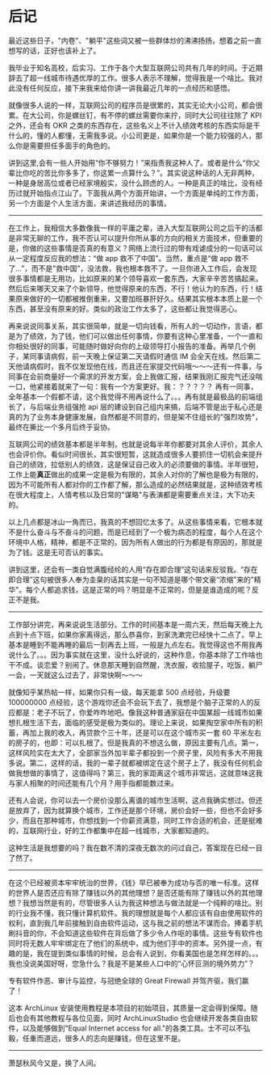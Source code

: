 # 后记

最近这些日子，"内卷"、"躺平"这些词又被一些群体炒的沸沸扬扬，想着之前一直想写的话，正好也该补上了。

我毕业于知名高校，后实习、工作于各个大型互联网公司共有几年的时间。于近期辞去了超一线城市待遇优厚的工作。很多人表示不理解，觉得我是一个啥比。我对此没有任何反应，接下来我来给你讲一讲我最近几年的一点经历和感悟。

就像很多人说的一样，互联网公司的程序员是很累的，其实无论大小公司，都会很累。在大公司，你是螺丝钉，有不停的螺丝需要你来拧，同时大公司往往除了 KPI 之外，还会有 OKR 之类的东西存在，这些名义上不计入绩效考核的东西实际是干什么的，懂的人都懂，无需我多说。小公司更是，如果你是一个能力较强的人，那么你是需要担任多面手的角色的。

讲到这里,会有一些人开始用“你不够努力！”来指责我这种人了。或者是什么“你父辈比你吃的苦比你多多了，你这累一点算什么？”。其实说这种话的人无非两种，一种是身居高位或者已经家境殷实，没什么顾虑的人。一种是真正的啥比，没有经历过就开始指点江山了。下面我从两个方面开始讲，一个方面是单纯的工作方面，另一个方面是个人生活方面，来讲述我经历的事情。

---

在工作上，我相信大多数像我一样的平庸之辈，进入大型互联网公司之后干的活都是非常无聊的工作，我不否认可以提升你所从事的方向的相关方面技术，但重要的是，你做的这些事情是否真的有意义？网络上流行过的带有戏谑成分的一句话可以从一定程度反应我的想法：“做 app 救不了中国”。当然，重点是“做 app 救不了...”，而不是"救中国”，没法救，我也根本救不了。一旦你进入工作后，会发现很多事情都是无用功，比如原来的某个领导喜欢一套东西，大家辛辛苦苦搞起来。然后后来哪天又来了个新领导，他觉得原来的东西，不行！他认为的东西，行！结果原来做好的一切都被推倒重来，又要加班暴肝好久。结果其实根本本质上是一个东西，甚至没有原来的好。类似的政治工作太多了，这些都让我觉得恶心。

再来说说同事关系，其实很简单，就是一切向钱看，所有人的一切动作，言语，都是为了绩效，为了钱，他们可以做出任何事情，你要有这种心里准备，一个一直和你相处很好的同事，可能随时做好向你的上级领导打小报告的准备。再举几个例子，某同事请病假，前一天晚上保证第二天请假时通信 IM 会全天在线。然后第二天他请病假时，我不仅发现他在线，而且还在家提交代码哦～～～还有一件事，与同事在会前商量好一个需求的开发方案，会上我做汇报，结果我刚汇报完气还没喘一口，他紧接着就来了一句：我有一个方案更好。我：？？？？？ 再有一同事，全年基本一个假都不请，这个我觉得不用再说什么了。。。再有就是最极品的前端组长了，与后端业务组强抢 api 层的建设到自己组内来搞，后端不管是出于私心还是真的为了业务本身健康发展，自然都是不同意的，但是架不住组长的"强烈攻势"，最终在撕比一个多月后终于妥协。

互联网公司的绩效基本都是半年制，也就是说每半年你都要对其余人评价，其余人也会评价你。看似时间很长，其实很短暂，这就造成很多人要抓住一切机会来提升自己的绩效，拉低别人的绩效，这是保证自己收入的必须要做的事情。半年很短，工作上能**真正**做出的成果一定是极为有限的，其余人对你的了解也是极为有限的，因为不可能所有人都对你的工作都了解，那么造成的必然结果就是，这种绩效考核在很大程度上，人情考核以及日常的"谋略"与表演都是需要重点关注，大下功夫的。

以上几点都是冰山一角而已，我真的不想回忆太多了。从这些事情来看，它根本就不是什么奋斗与不奋斗的问题，而是已经到了一个极为病态的程度，每个人在这个环境中人格，精神，都是不正常的。因为所有人做出的行为都是有原因的，那就是为了钱。这是无可否认的事实。

讲到这里，还会有一类自觉满腹经纶的人用“存在即合理”这句话来反驳我。“存在即合理”这句被很多人奉为圭臬的话其实是一句不知道是哪个带文豪“浓缩”来的"精华"。每个人都追求钱，这是正常的吗？明显是不正常的，但是是谁造成的呢？反正不是我。

---

工作部分讲完，再来说说生活部分。工作的时间基本是一周六天，然后每天晚上九点到十点下班，如果你家离得远，那么恭喜你，到家洗漱完已经快十二点了。早上基本是睡到不能再睡的最后一刻再去上班，一般是九点左右。我觉得这也不用我再说什么了。。。因为事实就在这里，没什么好说的，这种作息，你基本除了工作啥也干不成。谈恋爱？别闹了。休息那天睡到自然醒，洗衣服，收拾屋子，吃饭，躺尸一会，一天就这么过去了，非常快啊～～～

就像知乎某热帖一样，如果你只有一级，每天能拿 500 点经验，升级要 100000000 点经验，这个游戏你还会不会玩下去了，我想是个脑子正常的人的反应都是：老子不玩了，你爱咋咋地吧。像我这种普通家庭在中国某超一线城市如果想扎根生活下去，面临的感受是极为类似的。理论上来说，如果掏空家中所有的积蓄，再加上我的收入，再贷款个三十年，还是可以在这个城市买一套 60 平米左右的房子的，也即：可以扎根了。但是我真的不想这么做，原因主要有几点。第一，这样风险实在太大了，全部家当外加半辈子都投到一个房子里，风险有多大不用我多说。第二，这样的话，我的一辈子就都被绑定在这个房子上了，我没有任何机会做我想做的事情了，这值得吗？第三，我的家距离这个城市非常远，这就意味这我与家人相聚的时间还能有几个月？用手指都能数过来。

还有人会说，你可以去一个房价没那么离谱的城市生活啊，这点我确实想过。但还是放弃了，因为就算换个城市，工作还是那个环境，房价会好一些，但也不会好多少，而且在那种城市，你想找到一个你薪资满意，同时工作合适的机会，还是挺难的，互联网行业，好的工作都集中在超一线城市，大家都知道的。

这种生活是我想要的吗？我在数不清的深夜无数次的问过自己，答案现在已经一目了然了。

---

在这个已经被资本牢牢统治的世界，《钱》早已被奉为成功与否的唯一标准。这样的世界人是否还应有除了赚钱以外的其他理想？是否还能有除了赚钱以外的其他理想？我想当然是有的，尽管很多人认为我这种想法与做法就是一个纯粹的啥比。别的行业我不懂，我只懂计算机软件。我的理想就是每个人都应该有自由使用软件的权利，直到我几年前接触到自由软件运动，这与我之前的想法不谋而合。捧着手机刷抖音的你，不会知道这些软件在背后做了多少令人作呕的事情。这些专有软件也同时将无数人牢牢绑定在了他们的系统中，成为他们手中的资本。另外提一点，有趣的是，我在提到类似事情的时候，总会有人说到，你看美国也是怎样怎样的。。。我也没说美国好呀，您急什么？我是不是某些人口中的“心怀叵测的境外势力”？

专有软件作恶、审计与监控，与冠绝全球的 Great Firewall 并驾齐驱，我们赢了！

这本 ArchLinux 安装使用教程是本项目的初始项目，其质量一定会得到保障。随后也会有其他教程与各位见面，同时 ArchLinuxStudio 也会继续开发各类自由软件，以及能够做到"Equal Internet access for all."的各类工具。士不可以不弘毅，任重而道远，很多人的志向是赚钱，但在这里不是。

---

萧瑟秋风今又是，换了人间。
